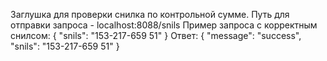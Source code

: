 Заглушка для проверки снилка по контрольной сумме. Путь для отправки запроса - localhost:8088/snils Пример запроса с корректным снилсом: { "snils": "153-217-659 51" } Ответ: { "message": "success", "snils": "153-217-659 51" }